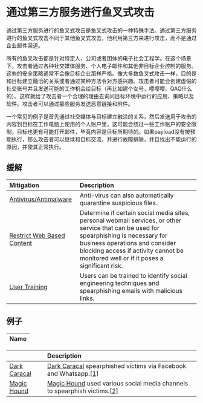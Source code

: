 # 通过第三方服务进行鱼叉式攻击

通过第三方服务进行的鱼叉式攻击是鱼叉式攻击的一种特殊手法。通过第三方服务进行的鱼叉式攻击不同于其他鱼叉式攻击，他利用第三方来进行攻击，而不是通过企业邮件渠道。

所有的鱼叉攻击都是针对特定人、公司或者团体的电子社会工程学。在这个场景下，攻击者通过各种社交媒体服务、个人电子邮件和其他非目标企业控制的服务。这些的安全策略通常不会像目标企业那样严格。像大多数鱼叉式攻击一样，目的是和目标建立融洽的关系或者通过某种方法令对方感兴趣。攻击者可能会创建虚假的社交账号并且发送可能的工作机会给目标（再比如建个女号，嘤嘤嘤、QAQ什么的）。这样就给了攻击者一个合理的理由去询问目标环境中运行的应用、策略以及软件。攻击者可以通过那些服务发送恶意链接和附件。

一个常见的例子是首先通过社交媒体与目标建立融洽的关系，然后发送用于攻击的内容到目标在工作电脑上使用的个人账户里，这可能会绕过一些工作账户的安全限制，目标也更有可能打开邮件，毕竟内容是目标所期待的。如果payload没有按预期执行，那么攻击者可以继续和目标交流，并进行故障排除，并且找出不能运行的原因，并使其正常执行。

## 缓解

| Mitigation | Description |
| :--- | :--- |
| [Antivirus/Antimalware](https://attack.mitre.org/mitigations/M1049) |  Anti-virus can also automatically quarantine suspicious files. |
| [Restrict Web Based Content](https://attack.mitre.org/mitigations/M1021) |  Determine if certain social media sites, personal webmail services, or other service that can be used for spearphishing is necessary for business operations and consider blocking access if activity cannot be monitored well or if it poses a significant risk. |
| [User Training](https://attack.mitre.org/mitigations/M1017) |  Users can be trained to identify social engineering techniques and spearphishing emails with malicious links. |

## 例子

| Name |
| :--- |


|  | Description |
| :--- | :--- |
| [Dark Caracal](https://attack.mitre.org/groups/G0070) | [Dark Caracal](https://attack.mitre.org/groups/G0070) spearphished victims via Facebook and Whatsapp.[\[1\]](https://info.lookout.com/rs/051-ESQ-475/images/Lookout_Dark-Caracal_srr_20180118_us_v.1.0.pdf) |
| [Magic Hound](https://attack.mitre.org/groups/G0059) | [Magic Hound](https://attack.mitre.org/groups/G0059) used various social media channels to spearphish victims.[\[2\]](https://www.secureworks.com/research/the-curious-case-of-mia-ash) |



